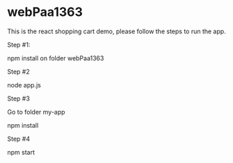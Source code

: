 # webPaa1363
 
This is the react shopping cart demo,
please follow the steps to run the app.

Step #1:

 npm install on folder webPaa1363

Step #2

 node app.js

Step #3

 Go to folder my-app

 npm install

Step #4

 npm start